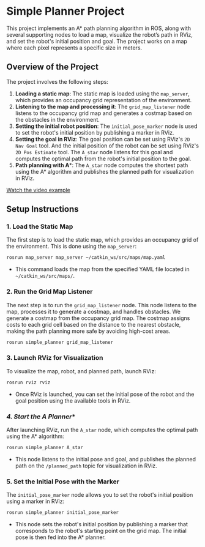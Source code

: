 
# **Simple Planner Project**

This project implements an A* path planning algorithm in ROS, along with several supporting nodes to load a map, visualize the robot’s path in RViz, and set the robot's initial position and goal. The project works on a map where each pixel represents a specific size in meters.



## **Overview of the Project**

The project involves the following steps:
1. **Loading a static map**: The static map is loaded using the `map_server`, which provides an occupancy grid representation of the environment.
2. **Listening to the map and processing it**: The `grid_map_listener` node listens to the occupancy grid map and generates a costmap based on the obstacles in the environment.
3. **Setting the initial robot position**: The `initial_pose_marker` node is used to set the robot's initial position by publishing a marker in RViz.
4. **Setting the goal in RViz**: The goal position can be set using RViz's `2D Nav Goal` tool. And the initial position of the robot can be set using RViz's `2D Pos Estimate` tool.  The `A_star` node listens for this goal and computes the optimal path from the robot's initial position to the goal.
5. **Path planning with A***: The `A_star` node computes the shortest path using the A* algorithm and publishes the planned path for visualization in RViz.

[Watch the video example](https://drive.google.com/file/d/19fhCVT62H5O7-elryMddDX72EevoF78h/view?usp=sharing)

## **Setup Instructions**

### **1. Load the Static Map**
The first step is to load the static map, which provides an occupancy grid of the environment. This is done using the `map_server`:

```bash
rosrun map_server map_server ~/catkin_ws/src/maps/map.yaml
```

- This command loads the map from the specified YAML file located in `~/catkin_ws/src/maps/`.

### **2. Run the Grid Map Listener**
The next step is to run the `grid_map_listener` node. This node listens to the map, processes it to generate a costmap, and handles obstacles.
We generate a costmap from the occupancy grid map. The costmap assigns costs to each grid cell based on the distance to the nearest obstacle, making the path planning more safe by avoiding high-cost areas.

```bash
rosrun simple_planner grid_map_listener
```

### **3. Launch RViz for Visualization**
To visualize the map, robot, and planned path, launch RViz:

```bash
rosrun rviz rviz
```

- Once RViz is launched, you can set the initial pose of the robot and the goal position using the available tools in RViz.

### **4. Start the A* Planner**
After launching RViz, run the `A_star` node, which computes the optimal path using the A* algorithm:

```bash
rosrun simple_planner A_star
```

- This node listens to the initial pose and goal, and publishes the planned path on the `/planned_path` topic for visualization in RViz.

### **5. Set the Initial Pose with the Marker**
The `initial_pose_marker` node allows you to set the robot's initial position using a marker in RViz:

```bash
rosrun simple_planner initial_pose_marker
```

- This node sets the robot's initial position by publishing a marker that corresponds to the robot's starting point on the grid map. The initial pose is then fed into the A* planner.



